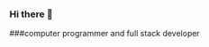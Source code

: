### Hi there 👋
###computer programmer and full stack developer

<!--
**arun6665/arun6665** is a ✨ _special_ ✨ repository because its `README.md` (this file) appears on your GitHub profile.

Here are some ideas to get you started:

- 🔭 I’m currently working on (not working studying)
- 🌱 I’m currently learning ...(react and laravel)
- 👯 I’m looking to collaborate on ...
- 🤔 I’m looking for help with ...
- 💬 Ask me about ...
- 📫 How to reach me: ...(arunroy.com.np)
- 😄 Pronouns: ...
- ⚡ Fun fact: ...
-->
